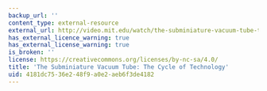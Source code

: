 ```yaml
---
backup_url: ''
content_type: external-resource
external_url: http://video.mit.edu/watch/the-subminiature-vacuum-tube-the-cycle-of-technology-27187/
has_external_licence_warning: true
has_external_license_warning: true
is_broken: ''
license: https://creativecommons.org/licenses/by-nc-sa/4.0/
title: 'The Subminiature Vacuum Tube: The Cycle of Technology'
uid: 4181dc75-36e2-48f9-a0e2-aeb6f3de4182
---
```

